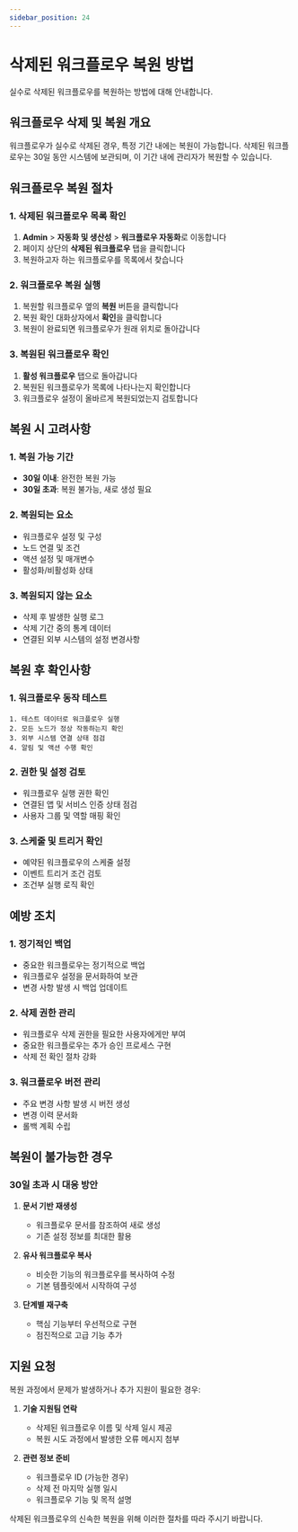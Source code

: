 ```yaml
---
sidebar_position: 24
---
```


# 삭제된 워크플로우 복원 방법

실수로 삭제된 워크플로우를 복원하는 방법에 대해 안내합니다.

## 워크플로우 삭제 및 복원 개요

워크플로우가 실수로 삭제된 경우, 특정 기간 내에는 복원이 가능합니다. 삭제된 워크플로우는 30일 동안 시스템에 보관되며, 이 기간 내에 관리자가 복원할 수 있습니다.

## 워크플로우 복원 절차

### 1. 삭제된 워크플로우 목록 확인

1. **Admin** > **자동화 및 생산성** > **워크플로우 자동화**로 이동합니다
2. 페이지 상단의 **삭제된 워크플로우** 탭을 클릭합니다
3. 복원하고자 하는 워크플로우를 목록에서 찾습니다

### 2. 워크플로우 복원 실행

1. 복원할 워크플로우 옆의 **복원** 버튼을 클릭합니다
2. 복원 확인 대화상자에서 **확인**을 클릭합니다
3. 복원이 완료되면 워크플로우가 원래 위치로 돌아갑니다

### 3. 복원된 워크플로우 확인

1. **활성 워크플로우** 탭으로 돌아갑니다
2. 복원된 워크플로우가 목록에 나타나는지 확인합니다
3. 워크플로우 설정이 올바르게 복원되었는지 검토합니다

## 복원 시 고려사항

### 1. 복원 가능 기간
- **30일 이내**: 완전한 복원 가능
- **30일 초과**: 복원 불가능, 새로 생성 필요

### 2. 복원되는 요소
- 워크플로우 설정 및 구성
- 노드 연결 및 조건
- 액션 설정 및 매개변수
- 활성화/비활성화 상태

### 3. 복원되지 않는 요소
- 삭제 후 발생한 실행 로그
- 삭제 기간 중의 통계 데이터
- 연결된 외부 시스템의 설정 변경사항

## 복원 후 확인사항

### 1. 워크플로우 동작 테스트
```
1. 테스트 데이터로 워크플로우 실행
2. 모든 노드가 정상 작동하는지 확인
3. 외부 시스템 연결 상태 점검
4. 알림 및 액션 수행 확인
```

### 2. 권한 및 설정 검토
- 워크플로우 실행 권한 확인
- 연결된 앱 및 서비스 인증 상태 점검
- 사용자 그룹 및 역할 매핑 확인

### 3. 스케줄 및 트리거 확인
- 예약된 워크플로우의 스케줄 설정
- 이벤트 트리거 조건 검토
- 조건부 실행 로직 확인

## 예방 조치

### 1. 정기적인 백업
- 중요한 워크플로우는 정기적으로 백업
- 워크플로우 설정을 문서화하여 보관
- 변경 사항 발생 시 백업 업데이트

### 2. 삭제 권한 관리
- 워크플로우 삭제 권한을 필요한 사용자에게만 부여
- 중요한 워크플로우는 추가 승인 프로세스 구현
- 삭제 전 확인 절차 강화

### 3. 워크플로우 버전 관리
- 주요 변경 사항 발생 시 버전 생성
- 변경 이력 문서화
- 롤백 계획 수립

## 복원이 불가능한 경우

### 30일 초과 시 대응 방안

1. **문서 기반 재생성**
   - 워크플로우 문서를 참조하여 새로 생성
   - 기존 설정 정보를 최대한 활용

2. **유사 워크플로우 복사**
   - 비슷한 기능의 워크플로우를 복사하여 수정
   - 기본 템플릿에서 시작하여 구성

3. **단계별 재구축**
   - 핵심 기능부터 우선적으로 구현
   - 점진적으로 고급 기능 추가

## 지원 요청

복원 과정에서 문제가 발생하거나 추가 지원이 필요한 경우:

1. **기술 지원팀 연락**
   - 삭제된 워크플로우 이름 및 삭제 일시 제공
   - 복원 시도 과정에서 발생한 오류 메시지 첨부

2. **관련 정보 준비**
   - 워크플로우 ID (가능한 경우)
   - 삭제 전 마지막 실행 일시
   - 워크플로우 기능 및 목적 설명

삭제된 워크플로우의 신속한 복원을 위해 이러한 절차를 따라 주시기 바랍니다.